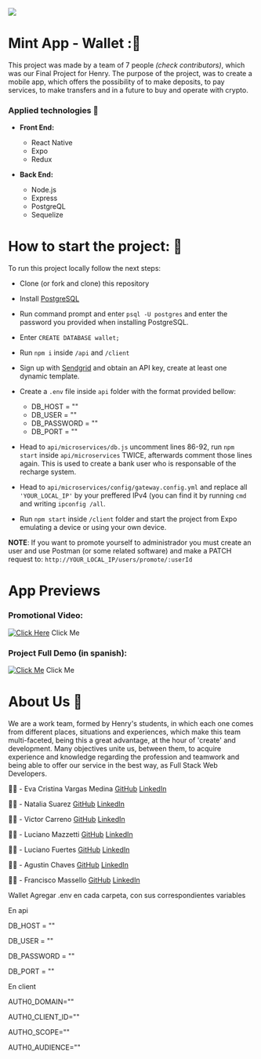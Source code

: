 <p align='left'>
    <img src='https://static.wixstatic.com/media/85087f_0d84cbeaeb824fca8f7ff18d7c9eaafd~mv2.png/v1/fill/w_160,h_30,al_c,q_85,usm_0.66_1.00_0.01/Logo_completo_Color_1PNG.webp' </img>
</p>

# Mint App - Wallet :💛

This project was made by a team of 7 people *(check contributors)*, which was our Final Project for Henry. The purpose of the project, was to create a mobile app, which offers the possibility of to make deposits, to pay services, to make transfers and in a future to buy and operate with crypto.

### Applied technologies :hammer:

- **Front End:**
    + React Native
    + Expo
    + Redux
    

- **Back End:**
    + Node.js
    + Express 
    + PostgreQL
    + Sequelize

# How to start the project: :rocket:

To run this project locally follow the next steps:

- Clone (or fork and clone) this repository
- Install [PostgreSQL](https://www.postgresql.org/) 
- Run command prompt and enter `psql -U postgres` and enter the password you provided when installing PostgreSQL.
- Enter `CREATE DATABASE wallet;` 
- Run ```npm i``` inside ```/api``` and ```/client```
- Sign up with [Sendgrid](https://sendgrid.com/) and obtain an API key, create at least one dynamic template.

- Create a `.env` file inside  `api` folder with the format provided bellow:
    + DB_HOST = ""
    + DB_USER  = "" 
    + DB_PASSWORD = ""
    + DB_PORT = ""

- Head to `api/microservices/db.js` uncomment lines 86-92, run `npm start` inside `api/microservices` TWICE, afterwards comment those lines again. This is used to create a bank user who is responsable of the recharge system.

- Head to `api/microservices/config/gateway.config.yml` and replace all `'YOUR_LOCAL_IP'` by your preffered IPv4 (you can find it by running `cmd` and writing `ipconfig /all`.

- Run `npm start` inside `/client` folder and start the project from Expo emulating a device or using your own device.

**NOTE**: If you want to promote yourself to administrador you must create an user and use Postman (or some related software) and make a PATCH request to: `http://YOUR_LOCAL_IP/users/promote/:userId`
# App Previews

### Promotional Video:
[![Click Here](https://img.youtube.com/vi/t1KtkQB5uQ8/0.jpg)](https://www.youtube.com/watch?v=t1KtkQB5uQ8) 
Click Me

### Project Full Demo (in spanish):

[![Click Me](https://img.youtube.com/vi/BcFIxGM8K_Y/0.jpg)](https://www.youtube.com/watch?v=BcFIxGM8K_Y)
Click Me

# About Us :busts_in_silhouette:

We are a work team, formed by Henry's students, in which each one comes from different places, situations and experiences, which make this team multi-faceted, being this a great advantage, at the  hour of 'create' and development.
Many objectives unite us, between them, to acquire experience and knowledge regarding the profession and teamwork and being able to offer our service in the best way, as Full Stack Web Developers.

:woman_technologist: - Eva Cristina Vargas Medina [GitHub](https://github.com/evacvargas) [LinkedIn](https://www.linkedin.com/in/evargasm/)

:woman_technologist: - Natalia Suarez [GitHub](https://github.com/Natalia977) [LinkedIn](https://www.linkedin.com/in/natalia-suarez-full-stack-developer/)

:man_technologist: - Victor Carreno [GitHub](https://github.com/ViJo0803) [LinkedIn](https://www.linkedin.com/in/victor-carreno-fullstack/)

:man_technologist: - Luciano Mazzetti [GitHub](https://github.com/luchomazze) [LinkedIn](https://www.linkedin.com/in/luchomazze/)

:man_technologist: - Luciano Fuertes [GitHub](https://github.com/Luciano-Fuertes) [LinkedIn](https://www.linkedin.com/in/luciano-fuertes/)

:man_technologist: - Agustin Chaves [GitHub](https://github.com/AguChaves92) [LinkedIn](https://www.linkedin.com/in/agustin-chaves-b5bb7216a/)

:man_technologist: - Francisco Massello [GitHub](https://github.com/franmassello) [LinkedIn](https://www.linkedin.com/in/francisco-massello/)







Wallet
Agregar .env en cada carpeta, con sus correspondientes variables

En api

DB_HOST = ""

DB_USER  = ""

DB_PASSWORD = ""

DB_PORT = ""


En client

AUTH0_DOMAIN=""

AUTH0_CLIENT_ID=""

AUTHO_SCOPE=""

AUTH0_AUDIENCE=""
